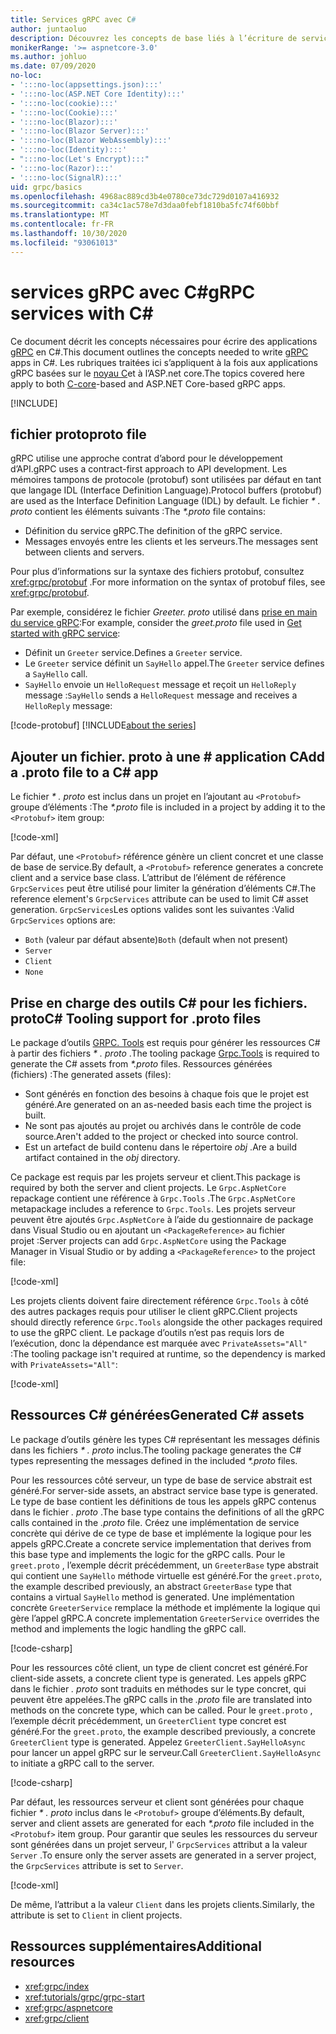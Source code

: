 ```yaml
---
title: Services gRPC avec C#
author: juntaoluo
description: Découvrez les concepts de base liés à l’écriture de services gRPC avec C#.
monikerRange: '>= aspnetcore-3.0'
ms.author: johluo
ms.date: 07/09/2020
no-loc:
- ':::no-loc(appsettings.json):::'
- ':::no-loc(ASP.NET Core Identity):::'
- ':::no-loc(cookie):::'
- ':::no-loc(Cookie):::'
- ':::no-loc(Blazor):::'
- ':::no-loc(Blazor Server):::'
- ':::no-loc(Blazor WebAssembly):::'
- ':::no-loc(Identity):::'
- ":::no-loc(Let's Encrypt):::"
- ':::no-loc(Razor):::'
- ':::no-loc(SignalR):::'
uid: grpc/basics
ms.openlocfilehash: 4968ac889cd3b4e0780ce73dc729d0107a416932
ms.sourcegitcommit: ca34c1ac578e7d3daa0febf1810ba5fc74f60bbf
ms.translationtype: MT
ms.contentlocale: fr-FR
ms.lasthandoff: 10/30/2020
ms.locfileid: "93061013"
---
```

# <a name="grpc-services-with-c"></a><span data-ttu-id="8c6ce-103">services gRPC avec C\#</span><span class="sxs-lookup"><span data-stu-id="8c6ce-103">gRPC services with C\#</span></span>

<span data-ttu-id="8c6ce-104">Ce document décrit les concepts nécessaires pour écrire des applications [gRPC](https://grpc.io/docs/guides/) en C#.</span><span class="sxs-lookup"><span data-stu-id="8c6ce-104">This document outlines the concepts needed to write [gRPC](https://grpc.io/docs/guides/) apps in C#.</span></span> <span data-ttu-id="8c6ce-105">Les rubriques traitées ici s’appliquent à la fois aux applications gRPC basées sur le [noyau C](https://grpc.io/blog/grpc-stacks)et à l’ASP.net core.</span><span class="sxs-lookup"><span data-stu-id="8c6ce-105">The topics covered here apply to both [C-core](https://grpc.io/blog/grpc-stacks)-based and ASP.NET Core-based gRPC apps.</span></span>

[!INCLUDE[](~/includes/gRPCazure.md)]

## <a name="proto-file"></a><span data-ttu-id="8c6ce-106">fichier proto</span><span class="sxs-lookup"><span data-stu-id="8c6ce-106">proto file</span></span>

<span data-ttu-id="8c6ce-107">gRPC utilise une approche contrat d’abord pour le développement d’API.</span><span class="sxs-lookup"><span data-stu-id="8c6ce-107">gRPC uses a contract-first approach to API development.</span></span> <span data-ttu-id="8c6ce-108">Les mémoires tampons de protocole (protobuf) sont utilisées par défaut en tant que langage IDL (Interface Definition Language).</span><span class="sxs-lookup"><span data-stu-id="8c6ce-108">Protocol buffers (protobuf) are used as the Interface Definition Language (IDL) by default.</span></span> <span data-ttu-id="8c6ce-109">Le fichier *\* . proto* contient les éléments suivants :</span><span class="sxs-lookup"><span data-stu-id="8c6ce-109">The *\*.proto* file contains:</span></span>

* <span data-ttu-id="8c6ce-110">Définition du service gRPC.</span><span class="sxs-lookup"><span data-stu-id="8c6ce-110">The definition of the gRPC service.</span></span>
* <span data-ttu-id="8c6ce-111">Messages envoyés entre les clients et les serveurs.</span><span class="sxs-lookup"><span data-stu-id="8c6ce-111">The messages sent between clients and servers.</span></span>

<span data-ttu-id="8c6ce-112">Pour plus d’informations sur la syntaxe des fichiers protobuf, consultez <xref:grpc/protobuf> .</span><span class="sxs-lookup"><span data-stu-id="8c6ce-112">For more information on the syntax of protobuf files, see <xref:grpc/protobuf>.</span></span>

<span data-ttu-id="8c6ce-113">Par exemple, considérez le fichier *Greeter. proto* utilisé dans [prise en main du service gRPC](xref:tutorials/grpc/grpc-start):</span><span class="sxs-lookup"><span data-stu-id="8c6ce-113">For example, consider the *greet.proto* file used in [Get started with gRPC service](xref:tutorials/grpc/grpc-start):</span></span>

* <span data-ttu-id="8c6ce-114">Définit un `Greeter` service.</span><span class="sxs-lookup"><span data-stu-id="8c6ce-114">Defines a `Greeter` service.</span></span>
* <span data-ttu-id="8c6ce-115">Le `Greeter` service définit un `SayHello` appel.</span><span class="sxs-lookup"><span data-stu-id="8c6ce-115">The `Greeter` service defines a `SayHello` call.</span></span>
* <span data-ttu-id="8c6ce-116">`SayHello` envoie un `HelloRequest` message et reçoit un `HelloReply` message :</span><span class="sxs-lookup"><span data-stu-id="8c6ce-116">`SayHello` sends a `HelloRequest` message and receives a `HelloReply` message:</span></span>

[!code-protobuf[](~/tutorials/grpc/grpc-start/sample/GrpcGreeter/Protos/greet.proto)]
[!INCLUDE[about the series](~/includes/code-comments-loc.md)]

## <a name="add-a-proto-file-to-a-c-app"></a><span data-ttu-id="8c6ce-117">Ajouter un fichier. proto à une \# application C</span><span class="sxs-lookup"><span data-stu-id="8c6ce-117">Add a .proto file to a C\# app</span></span>

<span data-ttu-id="8c6ce-118">Le fichier *\* . proto* est inclus dans un projet en l’ajoutant au `<Protobuf>` groupe d’éléments :</span><span class="sxs-lookup"><span data-stu-id="8c6ce-118">The *\*.proto* file is included in a project by adding it to the `<Protobuf>` item group:</span></span>

[!code-xml[](~/tutorials/grpc/grpc-start/sample/GrpcGreeter/GrpcGreeter.csproj?highlight=2&range=7-9)]

<span data-ttu-id="8c6ce-119">Par défaut, une `<Protobuf>` référence génère un client concret et une classe de base de service.</span><span class="sxs-lookup"><span data-stu-id="8c6ce-119">By default, a `<Protobuf>` reference generates a concrete client and a service base class.</span></span> <span data-ttu-id="8c6ce-120">L’attribut de l’élément de référence `GrpcServices` peut être utilisé pour limiter la génération d’éléments C#.</span><span class="sxs-lookup"><span data-stu-id="8c6ce-120">The reference element's `GrpcServices` attribute can be used to limit C# asset generation.</span></span> <span data-ttu-id="8c6ce-121">`GrpcServices`Les options valides sont les suivantes :</span><span class="sxs-lookup"><span data-stu-id="8c6ce-121">Valid `GrpcServices` options are:</span></span>

* <span data-ttu-id="8c6ce-122">`Both` (valeur par défaut absente)</span><span class="sxs-lookup"><span data-stu-id="8c6ce-122">`Both` (default when not present)</span></span>
* `Server`
* `Client`
* `None`

## <a name="c-tooling-support-for-proto-files"></a><span data-ttu-id="8c6ce-123">Prise en charge des outils C# pour les fichiers. proto</span><span class="sxs-lookup"><span data-stu-id="8c6ce-123">C# Tooling support for .proto files</span></span>

<span data-ttu-id="8c6ce-124">Le package d’outils [GRPC. Tools](https://www.nuget.org/packages/Grpc.Tools/) est requis pour générer les ressources C# à partir des fichiers *\* . proto* .</span><span class="sxs-lookup"><span data-stu-id="8c6ce-124">The tooling package [Grpc.Tools](https://www.nuget.org/packages/Grpc.Tools/) is required to generate the C# assets from *\*.proto* files.</span></span> <span data-ttu-id="8c6ce-125">Ressources générées (fichiers) :</span><span class="sxs-lookup"><span data-stu-id="8c6ce-125">The generated assets (files):</span></span>

* <span data-ttu-id="8c6ce-126">Sont générés en fonction des besoins à chaque fois que le projet est généré.</span><span class="sxs-lookup"><span data-stu-id="8c6ce-126">Are generated on an as-needed basis each time the project is built.</span></span>
* <span data-ttu-id="8c6ce-127">Ne sont pas ajoutés au projet ou archivés dans le contrôle de code source.</span><span class="sxs-lookup"><span data-stu-id="8c6ce-127">Aren't added to the project or checked into source control.</span></span>
* <span data-ttu-id="8c6ce-128">Est un artefact de build contenu dans le répertoire *obj* .</span><span class="sxs-lookup"><span data-stu-id="8c6ce-128">Are a build artifact contained in the *obj* directory.</span></span>

<span data-ttu-id="8c6ce-129">Ce package est requis par les projets serveur et client.</span><span class="sxs-lookup"><span data-stu-id="8c6ce-129">This package is required by both the server and client projects.</span></span> <span data-ttu-id="8c6ce-130">Le `Grpc.AspNetCore` repackage contient une référence à `Grpc.Tools` .</span><span class="sxs-lookup"><span data-stu-id="8c6ce-130">The `Grpc.AspNetCore` metapackage includes a reference to `Grpc.Tools`.</span></span> <span data-ttu-id="8c6ce-131">Les projets serveur peuvent être ajoutés `Grpc.AspNetCore` à l’aide du gestionnaire de package dans Visual Studio ou en ajoutant un `<PackageReference>` au fichier projet :</span><span class="sxs-lookup"><span data-stu-id="8c6ce-131">Server projects can add `Grpc.AspNetCore` using the Package Manager in Visual Studio or by adding a `<PackageReference>` to the project file:</span></span>

[!code-xml[](~/tutorials/grpc/grpc-start/sample/GrpcGreeter/GrpcGreeter.csproj?highlight=1&range=12)]

<span data-ttu-id="8c6ce-132">Les projets clients doivent faire directement référence `Grpc.Tools` à côté des autres packages requis pour utiliser le client gRPC.</span><span class="sxs-lookup"><span data-stu-id="8c6ce-132">Client projects should directly reference `Grpc.Tools` alongside the other packages required to use the gRPC client.</span></span> <span data-ttu-id="8c6ce-133">Le package d’outils n’est pas requis lors de l’exécution, donc la dépendance est marquée avec `PrivateAssets="All"` :</span><span class="sxs-lookup"><span data-stu-id="8c6ce-133">The tooling package isn't required at runtime, so the dependency is marked with `PrivateAssets="All"`:</span></span>

[!code-xml[](~/tutorials/grpc/grpc-start/sample/GrpcGreeterClient/GrpcGreeterClient.csproj?highlight=3&range=9-11)]

## <a name="generated-c-assets"></a><span data-ttu-id="8c6ce-134">Ressources C# générées</span><span class="sxs-lookup"><span data-stu-id="8c6ce-134">Generated C# assets</span></span>

<span data-ttu-id="8c6ce-135">Le package d’outils génère les types C# représentant les messages définis dans les fichiers *\* . proto* inclus.</span><span class="sxs-lookup"><span data-stu-id="8c6ce-135">The tooling package generates the C# types representing the messages defined in the included *\*.proto* files.</span></span>

<span data-ttu-id="8c6ce-136">Pour les ressources côté serveur, un type de base de service abstrait est généré.</span><span class="sxs-lookup"><span data-stu-id="8c6ce-136">For server-side assets, an abstract service base type is generated.</span></span> <span data-ttu-id="8c6ce-137">Le type de base contient les définitions de tous les appels gRPC contenus dans le fichier *. proto* .</span><span class="sxs-lookup"><span data-stu-id="8c6ce-137">The base type contains the definitions of all the gRPC calls contained in the *.proto* file.</span></span> <span data-ttu-id="8c6ce-138">Créez une implémentation de service concrète qui dérive de ce type de base et implémente la logique pour les appels gRPC.</span><span class="sxs-lookup"><span data-stu-id="8c6ce-138">Create a concrete service implementation that derives from this base type and implements the logic for the gRPC calls.</span></span> <span data-ttu-id="8c6ce-139">Pour le `greet.proto` , l’exemple décrit précédemment, un `GreeterBase` type abstrait qui contient une `SayHello` méthode virtuelle est généré.</span><span class="sxs-lookup"><span data-stu-id="8c6ce-139">For the `greet.proto`, the example described previously, an abstract `GreeterBase` type that contains a virtual `SayHello` method is generated.</span></span> <span data-ttu-id="8c6ce-140">Une implémentation concrète `GreeterService` remplace la méthode et implémente la logique qui gère l’appel gRPC.</span><span class="sxs-lookup"><span data-stu-id="8c6ce-140">A concrete implementation `GreeterService` overrides the method and implements the logic handling the gRPC call.</span></span>

[!code-csharp[](~/tutorials/grpc/grpc-start/sample/GrpcGreeter/Services/GreeterService.cs?name=snippet)]

<span data-ttu-id="8c6ce-141">Pour les ressources côté client, un type de client concret est généré.</span><span class="sxs-lookup"><span data-stu-id="8c6ce-141">For client-side assets, a concrete client type is generated.</span></span> <span data-ttu-id="8c6ce-142">Les appels gRPC dans le fichier *. proto* sont traduits en méthodes sur le type concret, qui peuvent être appelées.</span><span class="sxs-lookup"><span data-stu-id="8c6ce-142">The gRPC calls in the *.proto* file are translated into methods on the concrete type, which can be called.</span></span> <span data-ttu-id="8c6ce-143">Pour le `greet.proto` , l’exemple décrit précédemment, un `GreeterClient` type concret est généré.</span><span class="sxs-lookup"><span data-stu-id="8c6ce-143">For the `greet.proto`, the example described previously, a concrete `GreeterClient` type is generated.</span></span> <span data-ttu-id="8c6ce-144">Appelez `GreeterClient.SayHelloAsync` pour lancer un appel gRPC sur le serveur.</span><span class="sxs-lookup"><span data-stu-id="8c6ce-144">Call `GreeterClient.SayHelloAsync` to initiate a gRPC call to the server.</span></span>

[!code-csharp[](~/tutorials/grpc/grpc-start/sample/GrpcGreeterClient/Program.cs?name=snippet)]

<span data-ttu-id="8c6ce-145">Par défaut, les ressources serveur et client sont générées pour chaque fichier *\* . proto* inclus dans le `<Protobuf>` groupe d’éléments.</span><span class="sxs-lookup"><span data-stu-id="8c6ce-145">By default, server and client assets are generated for each *\*.proto* file included in the `<Protobuf>` item group.</span></span> <span data-ttu-id="8c6ce-146">Pour garantir que seules les ressources du serveur sont générées dans un projet serveur, l' `GrpcServices` attribut a la valeur `Server` .</span><span class="sxs-lookup"><span data-stu-id="8c6ce-146">To ensure only the server assets are generated in a server project, the `GrpcServices` attribute is set to `Server`.</span></span>

[!code-xml[](~/tutorials/grpc/grpc-start/sample/GrpcGreeter/GrpcGreeter.csproj?highlight=2&range=7-9)]

<span data-ttu-id="8c6ce-147">De même, l’attribut a la valeur `Client` dans les projets clients.</span><span class="sxs-lookup"><span data-stu-id="8c6ce-147">Similarly, the attribute is set to `Client` in client projects.</span></span>

## <a name="additional-resources"></a><span data-ttu-id="8c6ce-148">Ressources supplémentaires</span><span class="sxs-lookup"><span data-stu-id="8c6ce-148">Additional resources</span></span>

* <xref:grpc/index>
* <xref:tutorials/grpc/grpc-start>
* <xref:grpc/aspnetcore>
* <xref:grpc/client>
